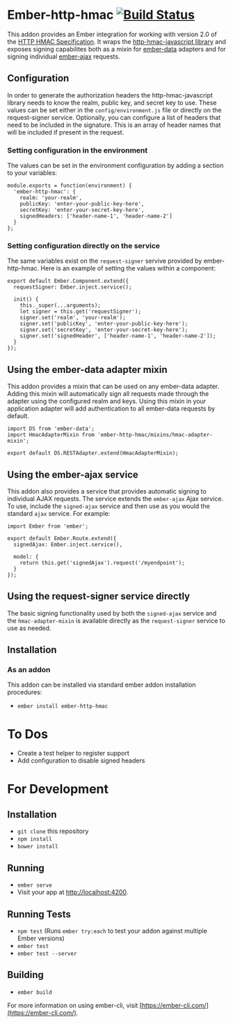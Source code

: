 # Ember-http-hmac [![Build Status](https://travis-ci.com/acquia/ember-http-hmac.svg?token=xpbhY9xz7Z9aqH5aUfgP&branch=master)](https://travis-ci.com/acquia/ember-http-hmac)

This addon provides an Ember integration for working with version 2.0 of the [HTTP HMAC Specification](https://github.com/acquia/http-hmac-spec/tree/2.0).  It wraps the [http-hmac-javascript library](https://github.com/acquia/http-hmac-javascript) and exposes signing capabilites both as a mixin for [ember-data](https://github.com/emberjs/data) adapters and for signing individual [ember-ajax](https://github.com/ember-cli/ember-ajax) requests.

## Configuration
In order to generate the authorization headers the http-hmac-javascript library needs to know the realm, public key, and secret key to use.  These values can be set either in the `config/environment.js` file or directly on the request-signer service.  Optionally, you can configure a list of headers that need to be included in the signature.  This is an array of header names that will be included if present in the request.

### Setting configuration in the environment
The values can be set in the environment configuration by adding a section to your variables:

```
module.exports = function(environment) {
  'ember-http-hmac': {
    realm: 'your-realm',
    publicKey: 'enter-your-public-key-here',
    secretKey: 'enter-your-secret-key-here',
    signedHeaders: ['header-name-1', 'header-name-2']
  }
};
```

### Setting configuration directly on the service
The same variables exist on the `request-signer` servive provided by ember-http-hmac.  Here is an example of setting the values within a component:

```
export default Ember.Component.extend({
  requestSigner: Ember.inject.service();

  init() {
    this._super(...arguments);
    let signer = this.get('requestSigner');
    signer.set('realm', 'your-realm');
    signer.set('publicKey', 'enter-your-public-key-here');
    signer.set('secretKey', 'enter-your-secret-key-here');
    signer.set('signedHeader', ['header-name-1', 'header-name-2']);
  }
});
```
## Using the ember-data adapter mixin
This addon provides a mixin that can be used on any ember-data adapter.  Adding this mixin will automatically sign all requests made through the adapter using the configured realm and keys.  Using this mixin in your application adapter will add authentication to all ember-data requests by default.

```
import DS from 'ember-data';
import HmacAdapterMixin from 'ember-http-hmac/mixins/hmac-adapter-mixin';

export default DS.RESTAdapter.extend(HmacAdapterMixin);

```

## Using the ember-ajax service
This addon also provides a service that provides automatic signing to individual AJAX requests.  The service extends the `ember-ajax` Ajax service.  To use, include the `signed-ajax` service and then use as you would the standard `ajax` service.  For example:

```
import Ember from 'ember';

export default Ember.Route.extend({
  signedAjax: Ember.inject.service(),

  model: {
    return this.get('signedAjax').request('/myendpoint');
  }
});
```

## Using the request-signer service directly
The basic signing functionality used by both the `signed-ajax` service and the `hmac-adapter-mixin` is available directly as the `request-signer` service to use as needed.

## Installation

### As an addon
This addon can be installed via standard ember addon installation procedures:
* `ember install ember-http-hmac`

# To Dos
* Create a test helper to register support
* Add configuration to disable signed headers

# For Development

## Installation

* `git clone` this repository
* `npm install`
* `bower install`

## Running

* `ember serve`
* Visit your app at [http://localhost:4200](http://localhost:4200).

## Running Tests

* `npm test` (Runs `ember try:each` to test your addon against multiple Ember versions)
* `ember test`
* `ember test --server`

## Building

* `ember build`

For more information on using ember-cli, visit [https://ember-cli.com/](https://ember-cli.com/).
